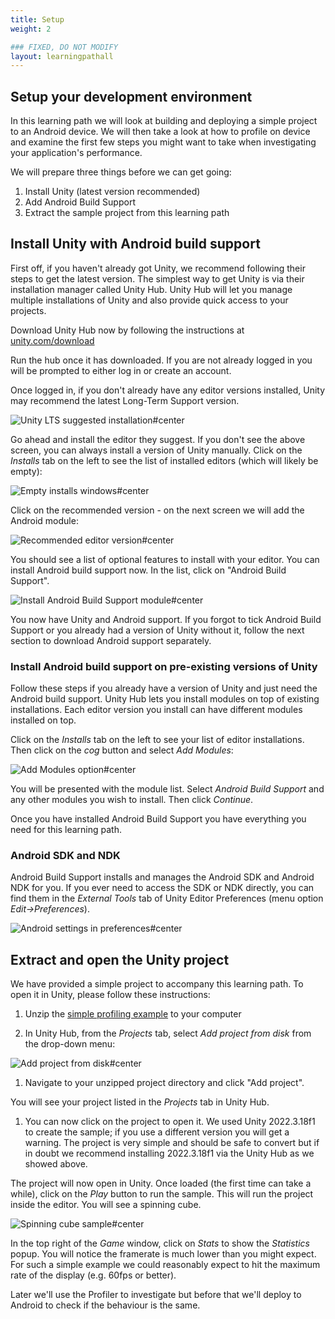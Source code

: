 ```yaml
---
title: Setup
weight: 2

### FIXED, DO NOT MODIFY
layout: learningpathall
---
```


## Setup your development environment

In this learning path we will look at building and deploying a simple project to an Android device. We will then take a look at how to profile on device and examine the first few steps you might want to take when investigating your application's performance.

We will prepare three things before we can get going:

1. Install Unity (latest version recommended)
2. Add Android Build Support
3. Extract the sample project from this learning path

## Install Unity with Android build support

First off, if you haven't already got Unity, we recommend following their steps to get the latest version. The simplest way to get Unity is via their installation manager called Unity Hub. Unity Hub will let you manage multiple installations of Unity and also provide quick access to your projects.

Download Unity Hub now by following the instructions at [unity.com/download](https://unity.com/download)

Run the hub once it has downloaded. If you are not already logged in you will be prompted to either log in or create an account.

Once logged in, if you don't already have any editor versions installed, Unity may recommend the latest Long-Term Support version.

![Unity LTS suggested installation#center](images/unity-auto-suggested-install.png "Figure 1. Long Term Support version suggested by Unity Hub")

Go ahead and install the editor they suggest. If you don't see the above screen, you can always install a version of Unity manually. Click on the _Installs_ tab on the left to see the list of installed editors (which will likely be empty):

![Empty installs windows#center](images/unity-no-installs.png "Figure 2. Unity Hub installation list (empty)")

Click on the recommended version - on the next screen we will add the Android module:

![Recommended editor version#center](images/unity-install-lts.png "Figure 3. Install recommended LTS version")

You should see a list of optional features to install with your editor. You can install Android build support now. In the list, click on "Android Build Support".

![Install Android Build Support module#center](images/unity-install-modules.png "Figure 4. Add Android Build Support module")

You now have Unity and Android support. If you forgot to tick Android Build Support or you already had a version of Unity without it, follow the next section to download Android support separately.

### Install Android build support on pre-existing versions of Unity

Follow these steps if you already have a version of Unity and just need the Android build support. Unity Hub lets you install modules on top of existing installations. Each editor version you install can have different modules installed on top.

Click on the _Installs_ tab on the left to see your list of editor installations. Then click on the _cog_ button and select _Add Modules_:

![Add Modules option#center](images/unity-add-modules-option.png "Figure 5. Select Add Modules on the editor for which you wish to add Android support")

You will be presented with the module list. Select _Android Build Support_ and any other modules you wish to install. Then click _Continue_.

Once you have installed Android Build Support you have everything you need for this learning path.

### Android SDK and NDK

Android Build Support installs and manages the Android SDK and Android NDK for you. If you ever need to access the SDK or NDK directly, you can find them in the _External Tools_ tab of Unity Editor Preferences (menu option _Edit->Preferences_).

![Android settings in preferences#center](images/unity-prefs-external-tools.png "Figure 6. Android settings in Preferences")

## Extract and open the Unity project

We have provided a simple project to accompany this learning path. To open it in Unity, please follow these instructions:

1. Unzip the [simple profiling example](supporting-files/simple-profiling-example.zip) to your computer

1. In Unity Hub, from the _Projects_ tab, select _Add project from disk_ from the drop-down menu:

![Add project from disk#center](images/unity-add-project-from-disk.png "Figure 7. Add the sample project to Unity Hub")

1. Navigate to your unzipped project directory and click "Add project".

You will see your project listed in the _Projects_ tab in Unity Hub.

1. You can now click on the project to open it. We used Unity 2022.3.18f1 to create the sample; if you use a different version you will get a warning. The project is very simple and should be safe to convert but if in doubt we recommend installing 2022.3.18f1 via the Unity Hub as we showed above.

The project will now open in Unity. Once loaded (the first time can take a while), click on the _Play_ button to run the sample. This will run the project inside the editor. You will see a spinning cube.

![Spinning cube sample#center](images/app-running-slowly.png "Figure 8. The spinning cube sample running in the editor")

In the top right of the _Game_ window, click on _Stats_ to show the _Statistics_ popup. You will notice the framerate is much lower than you might expect. For such a simple example we could reasonably expect to hit the maximum rate of the display (e.g. 60fps or better).

Later we'll use the Profiler to investigate but before that we'll deploy to Android to check if the behaviour is the same.

